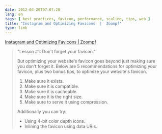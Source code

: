 ```yaml
---
date: 2012-04-20T07:07:28
lang: en
tags: [ best practices, favicon, performance, scaling, tips, web ]
title: "Instagram and Optimizing Favicons  |  Zoompf"
type: link
---
```


[Instagram and Optimizing Favicons  | 
Zoompf](http://zoompf.com/blog/2012/04/instagram-and-optimizing-favicons)

> "Lesson #1: Don't forget your favicon."
>
> But optimizing your website's favicon goes beyond just making sure you
> don't forget it. Below are 5 recommendations for optimizing your
> favicon, plus two bonus tips, to optimize your website's favicon.
>
> 1.  Make sure it exists.
> 2.  Make sure it is compatible.
> 3.  Make sure it is cacheable.
> 4.  Make sure it is the right size.
> 5.  Make sure to serve it using compression.
>
> Additionally you can try:
>
> -   Using 4-bit color depth icons.
> -   Inlining the favicon using data URIs.

